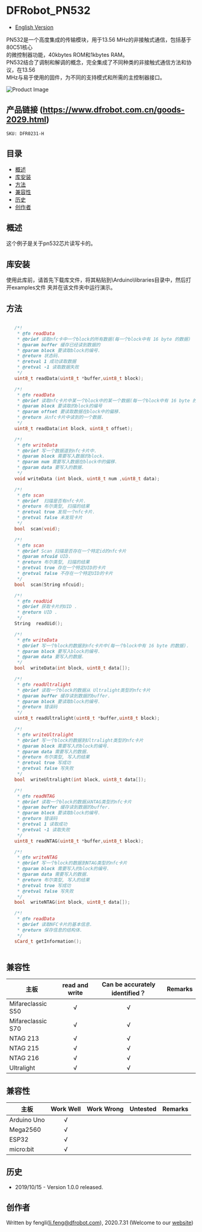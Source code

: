 ﻿# DFRobot_PN532
- [English Version](./README.md)

PN532是一个高度集成的传输模块，用于13.56 MHz的非接触式通信，包括基于80C51核心<br>
的微控制器功能，40kbytes ROM和1kbytes RAM。<br>
PN532结合了调制和解调的概念，完全集成了不同种类的非接触式通信方法和协议，在13.56<br>
 MHz与易于使用的固件，为不同的支持模式和所需的主控制器接口。<br>


![Product Image](./resources/images/DFR0231-H.png)


## 产品链接 (https://www.dfrobot.com.cn/goods-2029.html)
    SKU: DFR0231-H

## 目录

  * [概述](#概述)
  * [库安装](#库安装)
  * [方法](#方法)
  * [兼容性](#兼容性)
  * [历史](#历史)
  * [创作者](#创作者)
## 概述

这个例子是关于pn532芯片读写卡的。

## 库安装

使用此库前，请首先下载库文件，将其粘贴到\Arduino\libraries目录中，然后打开examples文件
夹并在该文件夹中运行演示。

## 方法

```C++	

   /*!
    * @fn readData
    * @brief 读取nfc卡中一个block的所有数据(每一个block中有 16 byte 的数据)
    * @param buffer 缓存已经读到数据的
    * @param block 要读取block的编号.
    * @return 状态码. 
    * @retval 1 成功读取数据
    * @retval -1 读取数据失败
    */   
   uint8_t readData(uint8_t *buffer,uint8_t block);

   /*!
    * @fn readData
    * @brief 读取nfc卡片中某一个block中的某一个数据(每一个block中有 16 byte 的数据)
    * @param block 要读取的block的编号
    * @param offset 要读取数据在block中的偏移. 
    * @return 从nfc卡片中读到的一个数据. 
    */  
   uint8_t readData(int block, uint8_t offset);

   /*!
    * @fn writeData
    * @brief 写一个数据道到nfc卡片中.
    * @param block 需要写入数据的block.
    * @param num 需要写入数据在block中的偏移. 
    * @param data 要写入的数据.
    */  
   void writeData (int block, uint8_t num ,uint8_t data);

   /*!
    * @fn scan
    * @brief  扫描是否有nfc卡片. 
    * @return 布尔类型, 扫描的结果
    * @retval true 发现一个nfc卡片.
    * @retval false 未发现卡片
    */ 
   bool  scan(void);

   /*!
    * @fn scan
    * @brief Scan 扫描是否存在一个特定id的nfc卡片
    * @param nfcuid UID.
    * @return 布尔类型, 扫描的结果
    * @retval true 存在一个特定UID的卡片
    * @retval false 不存在一个特定UID的卡片
    */   
   bool  scan(String nfcuid);

   /*!
    * @fn readUid
    * @brief 获取卡片的UID .
    * @return UID .
    */  
   String  readUid();

   /*!
    * @fn writeData
    * @brief 写一个block的数据到nfc卡片中(每一个block中有 16 byte 的数据).
    * @param block 要写入block的编号.
    * @param data 要写入的数据. 
    */  
   bool  writeData(int block, uint8_t data[]);

   /*!
    * @fn readUltralight
    * @brief 读取一个block的数据从 Ultralight类型的nfc卡片
    * @param buffer 缓存读到数据的buffer. 
    * @param block 要读取block的编号.
    * @return 错误码
    */
   uint8_t readUltralight(uint8_t *buffer,uint8_t block);

   /*!
    * @fn writeUltralight
    * @brief 写一个block的数据到Ultralight类型的nfc卡片
    * @param block 需要写入的block的编号.
    * @param data 需要写入的数据. 
    * @return 布尔类型, 写入的结果
    * @retval true 写成功
    * @retval false 写失败
    */
   bool  writeUltralight(int block, uint8_t data[]);

   /*!
    * @fn readNTAG
    * @brief 读取一个block的数据从NTAG类型的nfc卡片
    * @param buffer 缓存读到数据的buffer. 
    * @param block 要读取block的编号.
    * @return 错误码
    * @retval 1 读取成功
    * @retval -1 读取失败
    */
   uint8_t readNTAG(uint8_t *buffer,uint8_t block);

   /*!
    * @fn writeNTAG
    * @brief 写一个block的数据到NTAG类型的nfc卡片
    * @param block 需要写入的block的编号.
    * @param data 需要写入的数据. 
    * @return 布尔类型, 写入的结果
    * @retval true 写成功
    * @retval false 写失败
    */
   bool  writeNTAG(int block, uint8_t data[]);

   /*!
    * @fn readData
    * @brief 读取NFC卡片的基本信息. 
    * @return 保存信息的结构体.
    */
   sCard_t getInformation();
	 
```
## 兼容性
主板                | read and write   | Can be accurately identified？ | Remarks
------------------- | :--------------: | :----------------------------: |-----
Mifareclassic S50   |      √           |      √                         | 
Mifareclassic S70   |      √           |      √                         |                         
NTAG 213            |      √           |       √                         |        
NTAG 215            |      √           |       √                         |    
NTAG 216            |      √           |       √                         |          
Ultralight          |      √           |       √                         |           


## 兼容性

主板                | Work Well    | Work Wrong   | Untested    | Remarks
------------------ | :----------: | :----------: | :---------: | -----
Arduino Uno        |      √       |              |             | 
Mega2560        |      √       |              |             | 
ESP32        |      √       |              |             | 
micro:bit         |      √       |              |             | 

## 历史


- 2019/10/15 - Version 1.0.0 released.


## 创作者

Written by fengli(li.feng@dfrobot.com), 2020.7.31 (Welcome to our [website](https://www.dfrobot.com/))
